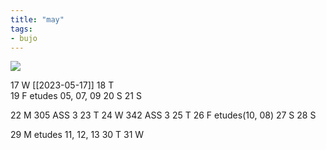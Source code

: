 ```yaml
---
title: "may"
tags: 
- bujo
---
```


![](https://i.imgur.com/N8S8mAZ.png)

17 W	[[2023-05-17]]
18 T	
19 F	etudes 05, 07, 09
20 S
21 S 	

22 M	305 ASS 3
23 T
24 W	342 ASS 3
25 T
26 F	etudes(10, 08)
27 S
28 S

29 M	etudes 11, 12, 13
30 T
31 W
